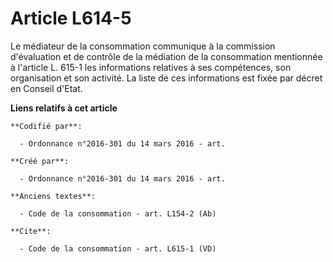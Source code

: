 # Article L614-5

Le médiateur de la consommation communique à la commission d'évaluation et de contrôle de la médiation de la consommation
mentionnée à l'article L. 615-1 les informations relatives à ses compétences, son organisation et son activité. La liste de
ces informations est fixée par décret en Conseil d'Etat.

**Liens relatifs à cet article**

	**Codifié par**:

	  - Ordonnance n°2016-301 du 14 mars 2016 - art.

	**Créé par**:

	  - Ordonnance n°2016-301 du 14 mars 2016 - art.

	**Anciens textes**:

	  - Code de la consommation - art. L154-2 (Ab)

	**Cite**:

	  - Code de la consommation - art. L615-1 (VD)
